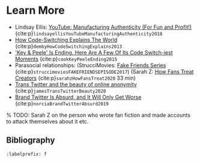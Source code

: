 # Learn More
- Lindsay Ellis: [YouTube: Manufacturing Authenticity (For Fun and Profit!)](https://www.youtube.com/watch?v=8FJEtCvb2Kw) {cite:p}`lindsayellisYouTubeManufacturingAuthenticity2018`
- [How Code-Switching Explains The World](https://www.npr.org/sections/codeswitch/2013/04/08/176064688/how-code-switching-explains-the-world) {cite:p}`dembyHowCodeSwitchingExplains2013`
- ['Key & Peele' Is Ending. Here Are A Few Of Its Code Switch-iest Moments](https://www.npr.org/sections/codeswitch/2015/07/29/427411327/key-peele-is-ending-here-are-a-few-of-its-code-switch-iest-moments) {cite:p}`cookKeyPeeleEnding2015`
- Parasocial relationships: (StrucciMovies: [Fake Friends Series](https://www.youtube.com/watch?v=x3vD_CAYt4g&list=PL7-HzFax9fcxbuDiKPZGdIV69N5-MszEa) {cite:p}`struccimoviesFAKEFRIENDSEPISODE2017`) (Sarah Z: [How Fans Treat Creators](https://www.youtube.com/watch?v=f0l_biTU3Vg) {cite:p}`sarahzHowFansTreat2020` 33 min)
- [Trans Twitter and the beauty of online anonymity](https://www.vox.com/culture/21432987/trans-twitter-reddit-online-anonymity) {cite:p}`jamesTransTwitterBeauty2020`
-  [Brand Twitter Is Absurd, and It Will Only Get Worse](https://www.vice.com/en/article/pangw8/brand-twitter-is-absurd-and-it-will-only-get-worse) {cite:p}`norciaBrandTwitterAbsurd2019`

% TODO: Sarah Z on the person who wrote fan fiction and made accounts to attack themselves about it etc.


## Bibliography
```{bibliography} ch06_references.bib
:labelprefix: f
```
